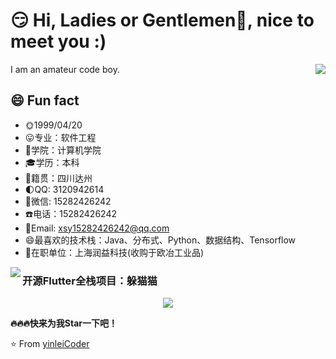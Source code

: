 ### 

# 😏 Hi,  Ladies or Gentlemen👋, nice to meet you :)

<img align="right" src="https://github-readme-stats.vercel.app/api?username=yinleiCoder&count_private=true&show_icons=true&title_color=ffaa22&icon_color=ffaa22&text_color=383838&bg_color=ffffff&hide_title=false&locale=en" />

I am an amateur code boy.

## 😄 Fun fact

- :sun_with_face:1999/04/20
- :stuck_out_tongue:专业：软件工程 
- :school:学院：计算机学院 
- :mortar_board:学历：本科
- :house_with_garden:籍贯：四川达州
- :first_quarter_moon:QQ: 3120942614 
- :wilted_flower:微信: 15282426242 
- :telephone:电话：15282426242
- :email:Email: xsy15282426242@qq.com
- :smile:最喜欢的技术栈：Java、分布式、Python、数据结构、Tensorflow
- :construction:在职单位：上海润益科技(收购于欧冶工业品)

<p align="left">
    <a href="#">
	<img align="left" src="https://github-readme-stats.vercel.app/api/top-langs/?username=yinleiCoder&title_color=ffaa22&icon_color=ffaa22&text_color=383838&bg_color=ffffff&hide_title=false&locale=en" />
</a>
</p>









### 

### 开源Flutter全栈项目：躲猫猫

<p align="center">
    <a href="https://github.com/yinleiCoder/hide-seek-cat-flutter2">
        <img align="center" src="https://github-readme-stats.vercel.app/api/pin/?username=yinleiCoder&repo=hide-seek-cat-flutter2" />
    </a>
</p>



**:fire::fire::fire:快来为我Star一下吧！**

⭐️ From [yinleiCoder](https://github.com/yinleiCoder)

